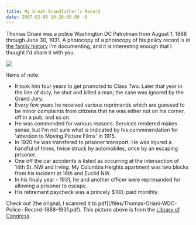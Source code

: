 ```yaml
---
title: My Great-Grandfather's Record
date: 2007-02-05 10:28:00.00 -8
---
```

Thomas Oriani was a police Washington DC Patrolman from August 1, 1888 through June 30, 1931. A photocopy of a photocopy of his policy record is in [the family history](/article/family-trees) I'm documenting, and it is interesting enough that I thought I'd share it with you.

![](/images/policeWarningPedestrian.jpg)

Items of note:

  * It took him four years to get promoted to Class Two. Later that year in the line of duty, he shot and killed a man; the case was ignored by the Grand Jury.
  * Every few years he received various reprimands which are guessed to be minor complaints from citizens that he was either not on his corner, off in a pub, and so on.
  * He was commended for various reasons: Services rendered makes sense, but I'm not sure what is indicated by his commmendation for 'attention to Moving Picture Films' in 1915.
  * In 1920 he was transfered to prisoner transport. He was injured a handful of times, twice struck by automobiles, once by an escaping prisoner.
  * One off the car accidents is listed as occurring at the intersection of 14th St. NW and Irving. My Columbia Heights apartment was two blocks from his incident at 16th and Euclid NW.
  * In his finaly year - 1931, he and another officer were reprimanded for allowing a prisoner to escape.
  * His retirement paycheck was a princely $100, paid monthly.

Check out [the orignal, I scanned it to pdf](/files/Thomas-Oriani-WDC-Police-
Record-1888-1931.pdf). This picture above is from the [Library of
Congress](http://memory.loc.gov/ammem/collections/horydczak/index.html).